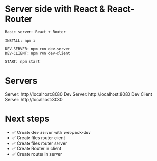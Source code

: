 # Server side with React & React-Router

```
Basic server: React + Router

INSTALL: npm i

DEV-SERVER: npm run dev-server
DEV-CLIENT: npm run dev-client

START: npm start
```

# Servers

Server: http://localhost:8080
Dev Server: http://localhost:8080
Dev Client Server: http://localhost:3030

# Next steps

- :white_check_mark: Create dev server with webpack-dev
- :white_check_mark: Create files router client
- :white_check_mark: Create files router server
- :white_check_mark: Create Router in client
- :white_check_mark: Create router in server
